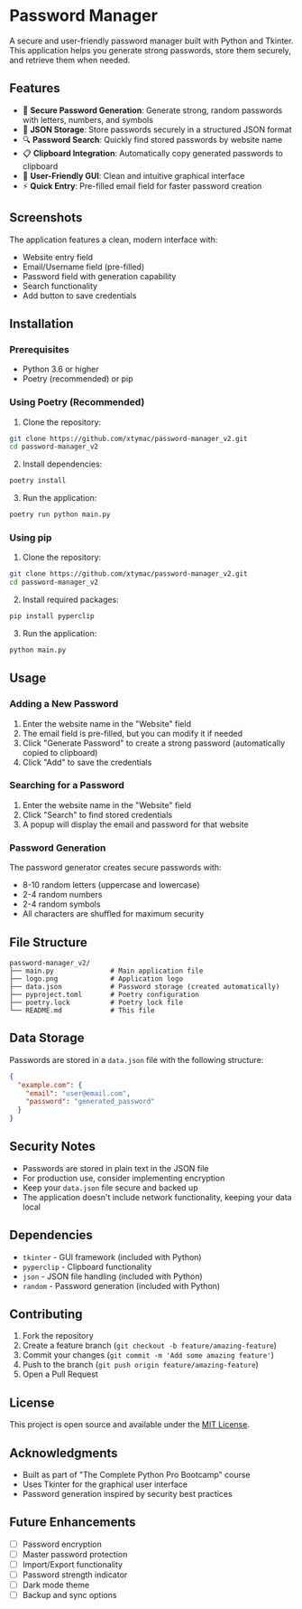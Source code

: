 # Password Manager

A secure and user-friendly password manager built with Python and Tkinter. This application helps you generate strong passwords, store them securely, and retrieve them when needed.

## Features

- 🔐 **Secure Password Generation**: Generate strong, random passwords with letters, numbers, and symbols
- 💾 **JSON Storage**: Store passwords securely in a structured JSON format
- 🔍 **Password Search**: Quickly find stored passwords by website name
- 📋 **Clipboard Integration**: Automatically copy generated passwords to clipboard
- 🎨 **User-Friendly GUI**: Clean and intuitive graphical interface
- ⚡ **Quick Entry**: Pre-filled email field for faster password creation

## Screenshots

The application features a clean, modern interface with:
- Website entry field
- Email/Username field (pre-filled)
- Password field with generation capability
- Search functionality
- Add button to save credentials

## Installation

### Prerequisites

- Python 3.6 or higher
- Poetry (recommended) or pip

### Using Poetry (Recommended)

1. Clone the repository:
```bash
git clone https://github.com/xtymac/password-manager_v2.git
cd password-manager_v2
```

2. Install dependencies:
```bash
poetry install
```

3. Run the application:
```bash
poetry run python main.py
```

### Using pip

1. Clone the repository:
```bash
git clone https://github.com/xtymac/password-manager_v2.git
cd password-manager_v2
```

2. Install required packages:
```bash
pip install pyperclip
```

3. Run the application:
```bash
python main.py
```

## Usage

### Adding a New Password

1. Enter the website name in the "Website" field
2. The email field is pre-filled, but you can modify it if needed
3. Click "Generate Password" to create a strong password (automatically copied to clipboard)
4. Click "Add" to save the credentials

### Searching for a Password

1. Enter the website name in the "Website" field
2. Click "Search" to find stored credentials
3. A popup will display the email and password for that website

### Password Generation

The password generator creates secure passwords with:
- 8-10 random letters (uppercase and lowercase)
- 2-4 random numbers
- 2-4 random symbols
- All characters are shuffled for maximum security

## File Structure

```
password-manager_v2/
├── main.py              # Main application file
├── logo.png             # Application logo
├── data.json            # Password storage (created automatically)
├── pyproject.toml       # Poetry configuration
├── poetry.lock          # Poetry lock file
└── README.md            # This file
```

## Data Storage

Passwords are stored in a `data.json` file with the following structure:

```json
{
  "example.com": {
    "email": "user@email.com",
    "password": "generated_password"
  }
}
```

## Security Notes

- Passwords are stored in plain text in the JSON file
- For production use, consider implementing encryption
- Keep your `data.json` file secure and backed up
- The application doesn't include network functionality, keeping your data local

## Dependencies

- `tkinter` - GUI framework (included with Python)
- `pyperclip` - Clipboard functionality
- `json` - JSON file handling (included with Python)
- `random` - Password generation (included with Python)

## Contributing

1. Fork the repository
2. Create a feature branch (`git checkout -b feature/amazing-feature`)
3. Commit your changes (`git commit -m 'Add some amazing feature'`)
4. Push to the branch (`git push origin feature/amazing-feature`)
5. Open a Pull Request

## License

This project is open source and available under the [MIT License](LICENSE).

## Acknowledgments

- Built as part of "The Complete Python Pro Bootcamp" course
- Uses Tkinter for the graphical user interface
- Password generation inspired by security best practices

## Future Enhancements

- [ ] Password encryption
- [ ] Master password protection
- [ ] Import/Export functionality
- [ ] Password strength indicator
- [ ] Dark mode theme
- [ ] Backup and sync options 